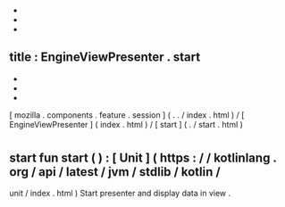 -
-
-
title
:
EngineViewPresenter
.
start
-
-
-
-
[
mozilla
.
components
.
feature
.
session
]
(
.
.
/
index
.
html
)
/
[
EngineViewPresenter
]
(
index
.
html
)
/
[
start
]
(
.
/
start
.
html
)
#
start
fun
start
(
)
:
[
Unit
]
(
https
:
/
/
kotlinlang
.
org
/
api
/
latest
/
jvm
/
stdlib
/
kotlin
/
-
unit
/
index
.
html
)
Start
presenter
and
display
data
in
view
.
